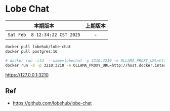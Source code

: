 # Lobe Chat


|本期版本|上期版本
|:---:|:---:
`Sat Feb  8 12:34:22 CST 2025` | -

```bash
docker pull lobehub/lobe-chat
docker pull postgres:16
```

```bash
# docker run -itd  --name=lobechat -p 3210:3210 -e OLLAMA_PROXY_URL=http://host.docker.internal:11434/v1 lobehub/lobe-chat
docker run -d -p 3210:3210 -e OLLAMA_PROXY_URL=http://host.docker.internal:11434 lobehub/lobe-chat
```

<https://127.0.0.1:3210>

## Ref



* <https://github.com/lobehub/lobe-chat>
